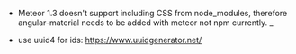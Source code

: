* Meteor 1.3 doesn't support including CSS from node_modules, therefore angular-material needs to be added with meteor not npm currently.
_

* use uuid4 for ids: https://www.uuidgenerator.net/